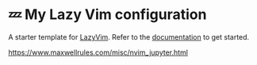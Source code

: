# 💤 My Lazy Vim configuration

A starter template for [LazyVim](https://github.com/LazyVim/LazyVim).
Refer to the [documentation](https://lazyvim.github.io/installation) to get started.

https://www.maxwellrules.com/misc/nvim_jupyter.html
